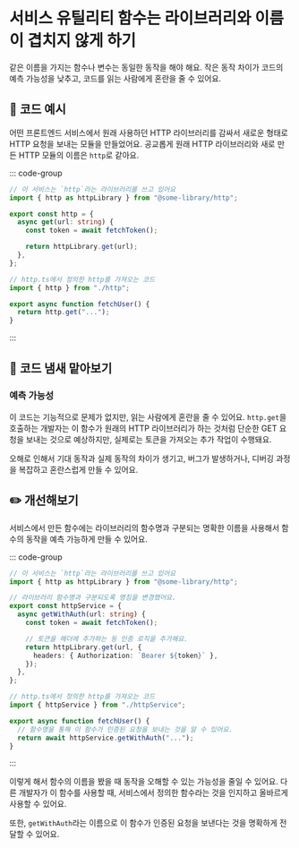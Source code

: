 # 서비스 유틸리티 함수는 라이브러리와 이름이 겹치지 않게 하기

<div style="margin-top: 16px">
<Badge type="info" text="예측 가능성" />
</div>

같은 이름을 가지는 함수나 변수는 동일한 동작을 해야 해요. 작은 동작 차이가 코드의 예측 가능성을 낮추고, 코드를 읽는 사람에게 혼란을 줄 수 있어요.

## 📝 코드 예시

어떤 프론트엔드 서비스에서 원래 사용하던 HTTP 라이브러리를 감싸서 새로운 형태로 HTTP 요청을 보내는 모듈을 만들었어요.
공교롭게 원래 HTTP 라이브러리와 새로 만든 HTTP 모듈의 이름은 `http`로 같아요.

::: code-group

```typescript [http.ts]
// 이 서비스는 `http`라는 라이브러리를 쓰고 있어요
import { http as httpLibrary } from "@some-library/http";

export const http = {
  async get(url: string) {
    const token = await fetchToken();

    return httpLibrary.get(url);
  },
};
```

```typescript [fetchUser.ts]
// http.ts에서 정의한 http를 가져오는 코드
import { http } from "./http";

export async function fetchUser() {
  return http.get("...");
}
```

:::

## 👃 코드 냄새 맡아보기

### 예측 가능성

이 코드는 기능적으로 문제가 없지만, 읽는 사람에게 혼란을 줄 수 있어요. `http.get`을 호출하는 개발자는 이 함수가 원래의 HTTP 라이브러리가 하는 것처럼 단순한 GET 요청을 보내는 것으로 예상하지만, 실제로는 토큰을 가져오는 추가 작업이 수행돼요. 

오해로 인해서 기대 동작과 실제 동작의 차이가 생기고, 버그가 발생하거나, 디버깅 과정을 복잡하고 혼란스럽게 만들 수 있어요.

## ✏️ 개선해보기

서비스에서 만든 함수에는 라이브러리의 함수명과 구분되는 명확한 이름을 사용해서 함수의 동작을 예측 가능하게 만들 수 있어요.

::: code-group

```typescript [httpService.ts]
// 이 서비스는 `http`라는 라이브러리를 쓰고 있어요
import { http as httpLibrary } from "@some-library/http";

// 라이브러리 함수명과 구분되도록 명칭을 변경했어요.
export const httpService = {
  async getWithAuth(url: string) {
    const token = await fetchToken();

    // 토큰을 헤더에 추가하는 등 인증 로직을 추가해요.
    return httpLibrary.get(url, {
      headers: { Authorization: `Bearer ${token}` },
    });
  },
};
```

```typescript [fetchUser.ts]
// http.ts에서 정의한 http를 가져오는 코드
import { httpService } from "./httpService";

export async function fetchUser() {
  // 함수명을 통해 이 함수가 인증된 요청을 보내는 것을 알 수 있어요.
  return await httpService.getWithAuth("...");
}
```

:::

이렇게 해서 함수의 이름을 봤을 때 동작을 오해할 수 있는 가능성을 줄일 수 있어요. 
다른 개발자가 이 함수를 사용할 때, 서비스에서 정의한 함수라는 것을 인지하고 올바르게 사용할 수 있어요.

또한, `getWithAuth`라는 이름으로 이 함수가 인증된 요청을 보낸다는 것을 명확하게 전달할 수 있어요.